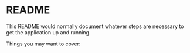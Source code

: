 # README

This README would normally document whatever steps are necessary to get the
application up and running.

Things you may want to cover:

<!--
$ rails new Blogger --webpack=react
$ include the following gems in the gemfile
    gem 'graphql'
    gem "react_on_rails", "11.0.0"
    gem "webpacker", "~> 3.0"
    gem 'mini_racer', platforms: :ruby 
$ bundle install
$ bundle exec rails webpacker:install
$ bundle exec rails webpacker:install:react
    you should now see the following in our terminal:

    Webpacker now supports react.js
$ git add . && git commit -m "Add webpacker & react"
Add the react-dom and react_on_rails packages to our package.json by running:
$ yarn add react-dom react-on-rails

Now create config/initializers/react_on_rails.rb with the following content:
ReactOnRails.configure do |config|
  # This configures the script to run to build the production assets by webpack. Set this to nil
  # if you don't want react_on_rails building this file for you.
  config.build_production_command = "RAILS_ENV=production NODE_ENV=production bin/webpack"

  ################################################################################
  ################################################################################
  # TEST CONFIGURATION OPTIONS
  # Below options are used with the use of this test helper:
  # ReactOnRails::TestHelper.configure_rspec_to_compile_assets(config)
  ################################################################################

  # If you are using this in your spec_helper.rb (or rails_helper.rb):
  #
  # ReactOnRails::TestHelper.configure_rspec_to_compile_assets(config)
  #
  # with rspec then this controls what yarn command is run
  # to automatically refresh your webpack assets on every test run.
  #
  config.build_test_command = "RAILS_ENV=test bin/webpack"
  config.server_bundle_js_file = ""
end

$ rails g model Post title content
$ seed data
$ rails db:migrate && rails db:seed
$ Add file app/views/application/index.html.erb
$ define root path as root to: "application#index"
$ now run rails server in one terminal tab
$ and ./bin/webpack-dev-server in another terminal tab
$ now you can see the index view page loaded in the browser.
$ After that create React Components and GraphQL Mutations and Types etc.

-->
